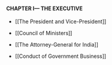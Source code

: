 #### CHAPTER I— THE EXECUTIVE

- [[The President and Vice-President]]

- [[Council of Ministers]] 

- [[The Attorney-General for India]]

- [[Conduct of Government Business]]